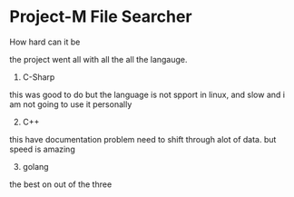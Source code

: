 # Project-M File Searcher 

How hard can it be

the project went all with all the all the langauge.

1) C-Sharp

this was good to do but the language is not spport in linux, and slow and i am not going to use it personally

2) C++ 

this have documentation problem need to shift through alot of data. but speed is amazing

3) golang

the best on out of the three

